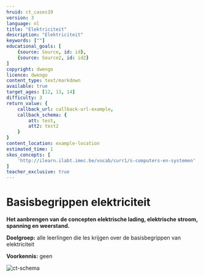 ```yaml
---
hruid: ct_cases19
version: 3
language: nl
title: "Elektriciteit"
description: "Elektriciteit"
keywords: [""]
educational_goals: [
    {source: Source, id: id}, 
    {source: Source2, id: id2}
]
copyright: dwengo
licence: dwengo
content_type: text/markdown
available: true
target_ages: [12, 13, 14]
difficulty: 3
return_value: {
    callback_url: callback-url-example,
    callback_schema: {
        att: test,
        att2: test2
    }
}
content_location: example-location
estimated_time: 1
skos_concepts: [
    'http://ilearn.ilabt.imec.be/vocab/curr1/s-computers-en-systemen'
]
teacher_exclusive: true
---
```

# Basisbegrippen elektriciteit

**Het aanbrengen van de concepten elektrische lading, elektrische stroom, spanning en weerstand.** 

**Doelgroep:** alle leerlingen die les krijgen over de basisbegrippen van elektriciteit

**Voorkennis:** geen

![ct-schema](@learning-object/m_ct_cases19/nl/3)



